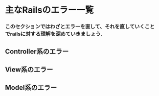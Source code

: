 # 主なRailsのエラー一覧

### このセクションではわざとエラーを直して、それを直していくことでrailsに対する理解を深めていきましょう.

## Controller系のエラー

## View系のエラー

## Model系のエラー